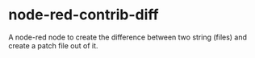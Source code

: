 # node-red-contrib-diff

A node-red node to create the difference between two string (files) and create a patch file out of it.